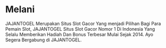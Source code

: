 # Melani
JAJANTOGEL Merupakan Situs Slot Gacor Yang menjadi Pilihan Bagi Para Pemain Slot, JAJANTOGEL Situs Slot Gacor Nomor 1 Di Indonesia Yang Selalu Memberikan Hadiah Dan Bonus Terbesar Mulai Sejak 2014. Ayo Segera Bergabung di JAJANTOGEL.
